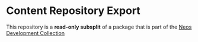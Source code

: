 # Content Repository Export

This repository is a **read-only subsplit** of a package that is part of the [Neos Development Collection](https://github.com/neos/neos-development-collection)
